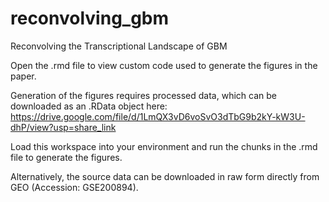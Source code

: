 # reconvolving_gbm
Reconvolving the Transcriptional Landscape of GBM

Open the .rmd file to view custom code used to generate the figures in the paper. 


Generation of the figures requires processed data, which can be downloaded as an .RData object here:
https://drive.google.com/file/d/1LmQX3vD6voSvO3dTbG9b2kY-kW3U-dhP/view?usp=share_link

Load this workspace into your environment and run the chunks in the .rmd file to generate the figures.



Alternatively, the source data can be downloaded in raw form directly from GEO (Accession: GSE200894). 


